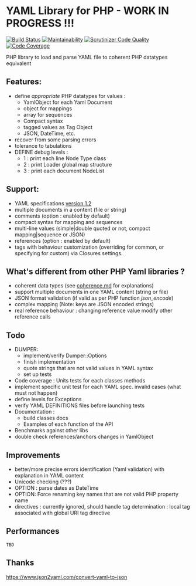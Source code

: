 # YAML Library for PHP - WORK IN PROGRESS !!!

[![Build Status](https://travis-ci.org/dallgoot/yaml.svg?branch=master)](https://travis-ci.org/dallgoot/yaml) [![Maintainability](https://api.codeclimate.com/v1/badges/dfae4b8e665a1d728e3d/maintainability)](https://codeclimate.com/github/dallgoot/yaml/maintainability) [![Scrutinizer Code Quality](https://scrutinizer-ci.com/g/dallgoot/yaml/badges/quality-score.png?b=master)](https://scrutinizer-ci.com/g/dallgoot/yaml/?branch=master) [![Code Coverage](https://scrutinizer-ci.com/g/dallgoot/yaml/badges/coverage.png?b=master)](https://scrutinizer-ci.com/g/dallgoot/yaml/?branch=master)

PHP library to load and parse YAML file to coherent PHP datatypes equivalent

## Features:

- define *appropriate* PHP datatypes for values :
    - YamlObject for each Yaml Document
    - object for mappings
    - array for sequences
    - Compact syntax
    - tagged values as Tag Object
    - JSON, DateTime, etc.
- recover from some parsing errors
- tolerance to tabulations
- DEFINE debug levels :
  - 1 : print each line Node Type class
  - 2 : print Loader global map structure
  - 3 : print each document NodeList

## Support:

- YAML specifications [version 1.2](http://yaml.org/spec/1.2/spec.html)
- multiple documents in a content (file or string)
- comments (option : enabled by default)
- compact syntax for mapping and sequences
- multi-line values (simple|double quoted or not, compact mapping|sequence or JSON)
- references (option : enabled by default)
- tags with behaviour customization (overriding for common, or specifying for custom) via Closures settings.

## What's different from other PHP Yaml libraries ?

- coherent data types (see [coherence.md](./documentation/coherence.md) for explanations)
- support multiple documents in one YAML content (string or file)
- JSON format validation (if valid as per PHP function *json_encode*)
- complex mapping (Note: keys are JSON encoded strings)
- real reference behaviour : changing reference value modify other reference calls

## Todo

- DUMPER:
  - implement/verify Dumper::Options
  - finish implementation
  - quote strings that are not valid values in YAML syntax
  - set up tests
- Code coverage : Units tests for each classes methods
- implement specific unit test for each YAML spec. invalid cases (what must not happen)
- define levels for Exceptions
- verify YAML DEFINITIONS files before launching tests
- Documentation :
  - build classes docs
  - Examples of each function of the API
- Benchmarks against other libs
- double check references/anchors changes in YamlObject

## Improvements

- better/more precise errors identification (Yaml validation) with explanation in YAML content
- Unicode checking (???)
- OPTION : parse dates as DateTime
- OPTION: Force renaming key names that are not valid PHP property name
- directives : currently ignored, should handle tag determination : local tag associated with global URI tag directive

## Performances

    TBD

## Thanks

https://www.json2yaml.com/convert-yaml-to-json
